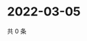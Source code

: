# 2022-03-05

共 0 条

<!-- BEGIN WEIBO -->
<!-- 最后更新时间 Sat Mar 05 2022 20:22:17 GMT+0800 (China Standard Time) -->

<!-- END WEIBO -->
